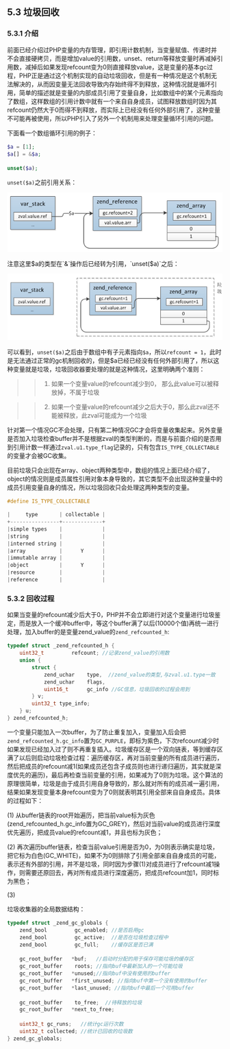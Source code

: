 ## 5.3 垃圾回收

### 5.3.1 介绍
前面已经介绍过PHP变量的内存管理，即引用计数机制，当变量赋值、传递时并不会直接硬拷贝，而是增加value的引用数，unset、return等释放变量时再减掉引用数，减掉后如果发现refcount变为0则直接释放value，这是变量的基本gc过程，PHP正是通过这个机制实现的自动垃圾回收，但是有一种情况是这个机制无法解决的，从而因变量无法回收导致内存始终得不到释放，这种情况就是循环引用，简单的描述就是变量的内部成员引用了变量自身，比如数组中的某个元素指向了数组，这样数组的引用计数中就有一个来自自身成员，试图释放数组时因为其refcount仍然大于0而得不到释放，而实际上已经没有任何外部引用了，这种变量不可能再被使用，所以PHP引入了另外一个机制用来处理变量循环引用的问题。

下面看一个数组循环引用的例子：
```php
$a = [1];
$a[] = &$a;

unset($a);
```
`unset($a)`之前引用关系：

![gc_1](../img/gc_1.png)

注意这里$a的类型在`&`操作后已经转为引用，`unset($a)`之后：

![gc_2](../img/gc_2.png)


可以看到，`unset($a)`之后由于数组中有子元素指向`$a`，所以`refcount = 1`，此时是无法通过正常的gc机制回收的，但是$a已经已经没有任何外部引用了，所以这种变量就是垃圾，垃圾回收器要处理的就是这种情况，这里明确两个准则：

>> 1) 如果一个变量value的refcount减少到0， 那么此value可以被释放掉，不属于垃圾

>> 2) 如果一个变量value的refcount减少之后大于0，那么此zval还不能被释放，此zval可能成为一个垃圾

针对第一个情况GC不会处理，只有第二种情况GC才会将变量收集起来。另外变量是否加入垃圾检查buffer并不是根据zval的类型判断的，而是与前面介绍的是否用到引用计数一样通过`zval.u1.type_flag`记录的，只有包含`IS_TYPE_COLLECTABLE`的变量才会被GC收集。

目前垃圾只会出现在array、object两种类型中，数组的情况上面已经介绍了，object的情况则是成员属性引用对象本身导致的，其它类型不会出现这种变量中的成员引用变量自身的情况，所以垃圾回收只会处理这两种类型的变量。
```c
#define IS_TYPE_COLLECTABLE
```
```c
|     type       | collectable |
+----------------+-------------+
|simple types    |             |
|string          |             |
|interned string |             |
|array           |      Y      |
|immutable array |             |
|object          |      Y      |
|resource        |             |
|reference       |             |
```
### 5.3.2 回收过程
如果当变量的refcount减少后大于0，PHP并不会立即进行对这个变量进行垃圾鉴定，而是放入一个缓冲buffer中，等这个buffer满了以后(10000个值)再统一进行处理，加入buffer的是变量zend_value的`zend_refcounted_h`:
```c
typedef struct _zend_refcounted_h {
    uint32_t         refcount; //记录zend_value的引用数
    union {
        struct {
            zend_uchar    type,  //zend_value的类型,与zval.u1.type一致
            zend_uchar    flags, 
            uint16_t      gc_info //GC信息，垃圾回收的过程会用到
        } v;
        uint32_t type_info;
    } u;
} zend_refcounted_h;
```

一个变量只能加入一次buffer，为了防止重复加入，变量加入后会把`zend_refcounted_h.gc_info`置为`GC_PURPLE`，即标为紫色，下次refcount减少时如果发现已经加入过了则不再重复插入。垃圾缓存区是一个双向链表，等到缓存区满了以后则启动垃圾检查过程：遍历缓存区，再对当前变量的所有成员进行遍历，然后把成员的refcount减1(如果成员还包含子成员则也进行递归遍历，其实就是深度优先的遍历)，最后再检查当前变量的引用，如果减为了0则为垃圾。这个算法的原理很简单，垃圾是由于成员引用自身导致的，那么就对所有的成员减一遍引用，结果如果发现变量本身refcount变为了0则就表明其引用全部来自自身成员。具体的过程如下：

(1) 从buffer链表的root开始遍历，把当前value标为灰色(zend_refcounted_h.gc_info置为GC_GREY)，然后对当前value的成员进行深度优先遍历，把成员value的refcount减1，并且也标为灰色；

(2) 再次遍历buffer链表，检查当前value引用是否为0，为0则表示确实是垃圾，把它标为白色(GC_WHITE)，如果不为0则排除了引用全部来自自身成员的可能，表示还有外部的引用，并不是垃圾，同时因为步骤(1)对成员进行了refcount减1操作，则需要还原回去，再对所有成员进行深度遍历，把成员refcount加1，同时标为黑色；

(3) 

垃圾收集器的全局数据结构：
```c
typedef struct _zend_gc_globals {
    zend_bool         gc_enabled; //是否启用gc
    zend_bool         gc_active;  //是否在垃圾检查过程中
    zend_bool         gc_full;    //缓存区是否已满

    gc_root_buffer   *buf;   //启动时分配的用于保存可能垃圾的缓存区
    gc_root_buffer    roots; //指向buf中最新加入的一个可能垃圾
    gc_root_buffer   *unused;//指向buf中没有使用的buffer
    gc_root_buffer   *first_unused; //指向buf中第一个没有使用的buffer
    gc_root_buffer   *last_unused; //指向buf中最后一个可用buffer

    gc_root_buffer    to_free;  //待释放的垃圾
    gc_root_buffer   *next_to_free;

    uint32_t gc_runs;   //统计gc运行次数
    uint32_t collected; //统计已回收的垃圾数
} zend_gc_globals;
```

